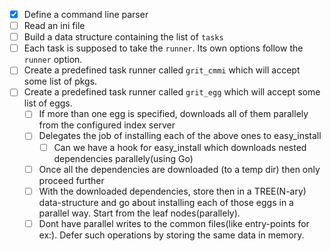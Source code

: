 - [x] Define a command line parser
- [ ] Read an ini file
- [ ] Build a data structure containing the list of `tasks`
- [ ] Each task is supposed to take the `runner`. Its own options follow the `runner` option.
- [ ] Create a predefined task runner called `grit_cmmi` which will accept some list of pkgs. 
- [ ] Create a predefined task runner called `grit_egg` which will accept some list of eggs.
  - [ ] If more than one egg is specified, downloads all of them parallely from the configured index server
  - [ ] Delegates the job of installing each of the above ones to easy_install
    - [ ] Can we have a hook for easy_install which downloads nested dependencies parallely(using Go)
  - [ ] Once all the dependencies are downloaded (to a temp dir) then only proceed further
  - [ ] With the downloaded dependencies, store then in a TREE(N-ary) data-structure and go about installing each of those eggs in a parallel way. Start from the leaf nodes(parallely).
  - [ ] Dont have parallel writes to the common files(like entry-points for ex:). Defer such operations by storing the same data in memory.
